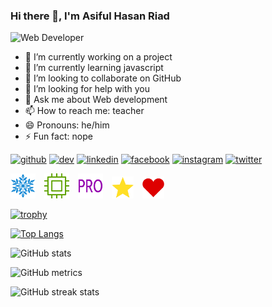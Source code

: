 ### Hi there 👋, I'm Asiful Hasan Riad

![Web Developer](https://scontent.fdac33-1.fna.fbcdn.net/v/t1.6435-9/186556723_1186736795090746_3740512349191304815_n.jpg?_nc_cat=100&ccb=1-7&_nc_sid=300f58&_nc_eui2=AeETKAMXgtE_7XqV0o8RXUcwDrEuO3xiSjMOsS47fGJKM0Cz9KuugwOzBOKPfbuj7fIH9Ysygg4w71GmFkV-vXSw&_nc_ohc=7B5tiib_-nEAX97mTqk&_nc_ht=scontent.fdac33-1.fna&oh=00_AfAaNkd2XTemVBEcf2761HRcdq8EwfaXcm3t07h-yKXz5g&oe=65A2DE84)





- 🔭 I’m currently working on a project 
- 🌱 I’m currently learning javascript 
- 👯 I’m looking to collaborate on GitHub 
- 🤔 I’m looking for help with you 
- 💬 Ask me about Web development  
- 📫 How to reach me: teacher 
- 😄 Pronouns: he/him 
- ⚡ Fun fact: nope 


[<img src='https://cdn.jsdelivr.net/npm/simple-icons@3.0.1/icons/github.svg' alt='github' height='40'>](https://github.com/https://github.com/me-riad/me-riad)  [<img src='https://cdn.jsdelivr.net/npm/simple-icons@3.0.1/icons/hashnode.svg' alt='dev' height='40'>](https://hashnode.com/@riad91178)  [<img src='https://cdn.jsdelivr.net/npm/simple-icons@3.0.1/icons/linkedin.svg' alt='linkedin' height='40'>](https://www.linkedin.com/in/https://www.linkedin.com/in/seo-expert-bangladesh-digital-marketer//)  [<img src='https://cdn.jsdelivr.net/npm/simple-icons@3.0.1/icons/facebook.svg' alt='facebook' height='40'>](https://www.facebook.com/https://www.facebook.com/ahriad.91178//) [<img src='https://cdn.jsdelivr.net/npm/simple-icons@3.0.1/icons/instagram.svg' alt='instagram' height='40'>](https://www.instagram.com/https://www.instagram.com/riad_91178//)  [<img src='https://cdn.jsdelivr.net/npm/simple-icons@3.0.1/icons/twitter.svg' alt='twitter' height='40'>](https://twitter.com/https://twitter.com/riad_1059)  

<a href='https://archiveprogram.github.com/'><img src='https://raw.githubusercontent.com/acervenky/animated-github-badges/master/assets/acbadge.gif' width='40' height='40'></a> <a href='https://docs.github.com/en/developers'><img src='https://raw.githubusercontent.com/acervenky/animated-github-badges/master/assets/devbadge.gif' width='40' height='40'></a> <a href='https://github.com/pricing'><img src='https://raw.githubusercontent.com/acervenky/animated-github-badges/master/assets/pro.gif' width='40' height='40'></a> <a href='https://stars.github.com/'><img src='https://raw.githubusercontent.com/acervenky/animated-github-badges/master/assets/starbadge.gif' width='35' height='35'></a> <a href='https://docs.github.com/en/github/supporting-the-open-source-community-with-github-sponsors'><img src='https://raw.githubusercontent.com/acervenky/animated-github-badges/master/assets/sponsorbadge.gif' width='35' height='35'></a> 

[![trophy](https://github-profile-trophy.vercel.app/?username=https://github.com/me-riad/me-riad)](https://github.com/ryo-ma/github-profile-trophy)

[![Top Langs](https://github-readme-stats.vercel.app/api/top-langs/?username=https://github.com/me-riad/me-riad)](https://github.com/anuraghazra/github-readme-stats)

![GitHub stats](https://github-readme-stats.vercel.app/api?username=https://github.com/me-riad/me-riad&show_icons=true&count_private=true)  

![GitHub metrics](https://metrics.lecoq.io/https://github.com/me-riad/me-riad)  

![GitHub streak stats](https://streak-stats.demolab.com/?user=https://github.com/me-riad/me-riad)  

